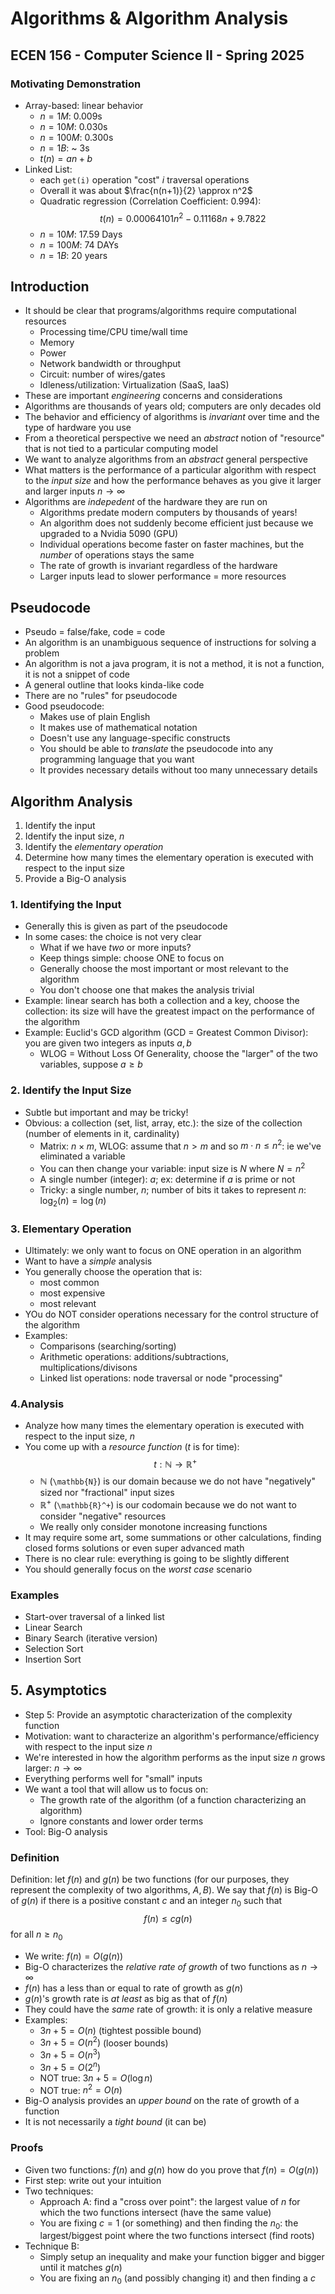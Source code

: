 
# Algorithms & Algorithm Analysis
## ECEN 156 - Computer Science II - Spring 2025

### Motivating Demonstration

* Array-based: linear behavior
  * $n = 1M$: 0.009s
  * $n = 10M$: 0.030s
  * $n = 100M$: 0.300s
  * $n = 1B$: ~ 3s
  * $t(n) = an + b$
* Linked List:
  * each `get(i)` operation "cost" $i$ traversal operations
  * Overall it was about $\frac{n(n+1)}{2} \approx n^2$
  * Quadratic regression (Correlation Coefficient: 0.994):
$$t(n) = 0.00064101n^2 -0.11168n + 9.7822$$
  * $n = 10M$: 17.59 Days
  * $n = 100M$: 74 DAYs
  * $n = 1B$: 20 years

## Introduction

* It should be clear that programs/algorithms require computational resources
  * Processing time/CPU time/wall time
  * Memory
  * Power
  * Network bandwidth or throughput
  * Circuit: number of wires/gates
  * Idleness/utilization: Virtualization (SaaS, IaaS)
* These are important *engineering* concerns and considerations
* Algorithms are thousands of years old; computers are only decades old
* The behavior and efficiency of algorithms is *invariant* over time and the type of hardware you use
* From a theoretical perspective we need an *abstract* notion of "resource" that is not tied to a particular computing model
* We want to analyze algorithms from an *abstract* general perspective
* What matters is the performance of a particular algorithm with respect to the *input size* and how the performance behaves as you give it larger and larger inputs $n \rightarrow \infty$
* Algorithms are *indepedent* of the hardware they are run on
  * Algorithms predate modern computers by thousands of years!
  * An algorithm does not suddenly become efficient just because we upgraded to a Nvidia 5090 (GPU)
  * Individual operations become faster on faster machines, but the *number* of operations stays the same
  * The rate of growth is invariant regardless of the hardware
  * Larger inputs lead to slower performance = more resources

## Pseudocode

* Pseudo = false/fake, code = code
* An algorithm is an unambiguous sequence of instructions for solving a problem
* An algorithm is not a java program, it is not a method, it is not a function, it is not a snippet of code
* A general outline that looks kinda-like code
* There are no "rules" for pseudocode
* Good pseudocode:
  * Makes use of plain English
  * It makes use of mathematical notation
  * Doesn't use any language-specific constructs
  * You should be able to *translate* the pseudocode into any programming language that you want
  * It provides necessary details without too many unnecessary details

## Algorithm Analysis

1. Identify the input
2. Identify the input size, $n$
3. Identify the *elementary operation*
4. Determine how many times the elementary operation is executed with respect to the input size
5. Provide a Big-O analysis

### 1. Identifying the Input

* Generally this is given as part of the pseudocode
* In some cases: the choice is not very clear
  * What if we have *two* or more inputs?
  * Keep things simple: choose ONE to focus on
  * Generally choose the most important or most relevant to the algorithm
  * You don't choose one that makes the analysis trivial
* Example: linear search has both a collection and a key, choose the collection: its size will have the greatest impact on the performance of the algorithm
* Example: Euclid's GCD algorithm (GCD = Greatest Common Divisor): you are given two integers as inputs $a, b$
  * WLOG = Without Loss Of Generality, choose the "larger" of the two variables, suppose $a \geq b$

### 2. Identify the Input Size

* Subtle but important and may be tricky!
* Obvious: a collection (set, list, array, etc.): the size of the collection (number of elements in it, cardinality)
  * Matrix: $n \times m$, WLOG: assume that $n > m$ and so $m \cdot n \leq n^2$: ie we've eliminated a variable
  * You can then change your variable: input size is $N$ where $N = n^2$
  * A single number (integer): $a$; ex: determine if $a$ is prime or not
  * Tricky: a single number, $n$; number of bits it takes to represent $n$: $\log_2(n) = \log(n)$

### 3. Elementary Operation

* Ultimately: we only want to focus on ONE operation in an algorithm
* Want to have a *simple* analysis
* You generally choose the operation that is:
  * most common
  * most expensive
  * most relevant
* YOu do NOT consider operations necessary for the control structure of the algorithm
* Examples:
  * Comparisons (searching/sorting)
  * Arithmetic operations: additions/subtractions, multiplications/divisons
  * Linked list operations: node traversal or node "processing"

### 4.Analysis

* Analyze how many times the elementary operation is executed with respect to the input size, $n$
* You come up with a *resource function* ($t$ is for time):
  $$t: \mathbb{N} \rightarrow \mathbb{R}^+$$
  * $\mathbb{N}$ (`\mathbb{N}`) is our domain because we do not have "negatively" sized nor "fractional" input sizes
  * $\mathbb{R}^+$ (`\mathbb{R}^+`) is our codomain because we do not want to consider "negative" resources
  * We really only consider monotone increasing functions
* It may require some art, some summations or other calculations, finding closed forms solutions or even super advanced math
* There is no clear rule: everything is going to be slightly different
* You should generally focus on the *worst case* scenario

### Examples

* Start-over traversal of a linked list
* Linear Search
* Binary Search (iterative version)
* Selection Sort
* Insertion Sort

## 5. Asymptotics

* Step 5: Provide an asymptotic characterization of the complexity function
* Motivation: want to characterize an algorithm's performance/efficiency with respect to the input size $n$
* We're interested in how the algorithm performs as the input size $n$ grows larger: $n \rightarrow \infty$
* Everything performs well for "small" inputs
* We want a tool that will allow us to focus on:
  * The growth rate of the algorithm (of a function characterizing an algorithm)
  * Ignore constants and lower order terms
* Tool: Big-O analysis

### Definition

Definition: let $f(n)$ and $g(n)$ be two functions (for our purposes, they represent the complexity of two algorithms, $A, B$).  We say that $f(n)$ is Big-O of $g(n)$ if there is a positive constant $c$ and an integer $n_0$ such that
  $$f(n) \leq c g(n)$$
for all $n \geq n_0$

* We write: $f(n) = O(g(n))$
* Big-O characterizes the *relative rate of growth* of two functions as $n \rightarrow \infty$
* $f(n)$ has a less than or equal to rate of growth as $g(n)$
* $g(n)$'s growth rate is *at least* as big as that of $f(n)$
* They could have the *same* rate of growth: it is only a relative measure
* Examples:
  * $3n + 5 = O(n)$ (tightest possible bound)
  * $3n + 5 = O(n^2)$ (looser bounds)
  * $3n + 5 = O(n^3)$
  * $3n + 5 = O(2^n)$
  * NOT true: $3n+5 = O(\log{n})$
  * NOT true: $n^2 = O(n)$
* Big-O analysis provides an *upper bound* on the rate of growth of a function
* It is not necessarily a *tight bound* (it can be)

### Proofs

* Given two functions: $f(n)$ and $g(n)$ how do you prove that $f(n) = O(g(n))$
* First step: write out your intuition
* Two techniques:
  * Approach A: find a "cross over point": the largest value of $n$ for which the two functions intersect (have the same value)
  * You are fixing $c = 1$ (or something) and then finding the $n_0$: the largest/biggest point where the two functions intersect (find roots)
* Technique B:
  * Simply setup an inequality and make your function bigger and bigger until it matches $g(n)$
  * You are fixing an $n_0$ (and possibly changing it) and then finding a $c$

```text














```
